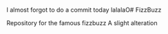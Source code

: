 I almost forgot to do a commit today
lalalaO# FizzBuzz

Repository for the famous  fizzbuzz
A slight alteration
